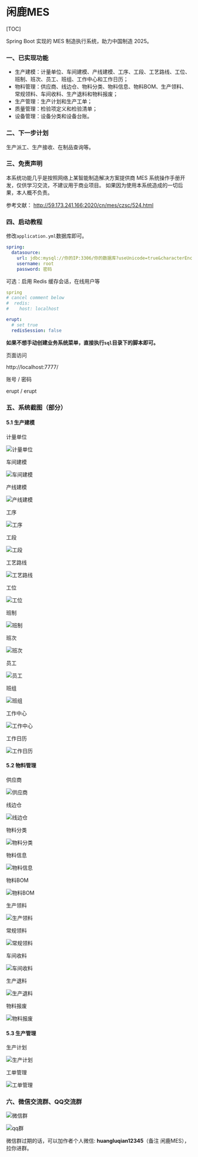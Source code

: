 # 闲鹿MES

[TOC]

Spring Boot 实现的 MES 制造执行系统，助力中国制造 2025。



### 一、已实现功能
- 生产建模：计量单位、车间建模、产线建模、工序、工段、工艺路线、工位、班制、班次、员工、班组、工作中心和工作日历；
- 物料管理：供应商、线边仓、物料分类、物料信息、物料BOM、生产领料、常规领料、车间收料、生产退料和物料报废；
- 生产管理：生产计划和生产工单；
- 质量管理：检验项定义和检验清单；
- 设备管理：设备分类和设备台账。



### 二、下一步计划
生产派工、生产接收、在制品查询等。



### 三、免责声明

本系统功能几乎是按照网络上某智能制造解决方案提供商 MES 系统操作手册开发，仅供学习交流，不建议用于商业项目。
如果因为使用本系统造成的一切后果，本人概不负责。

参考文献： http://59.173.241.166:2020/cn/mes/czsc/524.html



### 四、启动教程

修改`application.yml`数据库即可。

```yaml
spring:
  datasource:
    url: jdbc:mysql://你的IP:3306/你的数据库?useUnicode=true&characterEncoding=utf8&zeroDateTimeBehavior=convertToNull&useSSL=true&serverTimezone=GMT%2B8&nullCatalogMeansCurrent=true
    username: root
    password: 密码
```



可选：启用 Redis 缓存会话，在线用户等

```yaml
spring
# cancel comment below
#  redis:
#    host: localhost

erupt:
  # set true
  redisSession: false
```



**如果不想手动创建业务系统菜单，直接执行`sql`目录下的脚本即可。**



页面访问

http://localhost:7777/

账号 / 密码 

erupt / erupt



### 五、系统截图（部分）

#### 5.1 生产建模

计量单位

![计量单位](screenshot/计量单位.png)



车间建模

![车间建模](screenshot/车间建模.png)



产线建模

![产线建模](screenshot/产线建模.png)



工序

![工序](screenshot/工序.png)



工段

![工段](screenshot/工段.png)



工艺路线

![工艺路线](screenshot/工艺路线.png)



工位

![工位](screenshot/工位.png)



班制

![班制](screenshot/班制.png)



班次

![班次](screenshot/班次.png)



员工

![员工](screenshot/员工.png)



班组

![班组](screenshot/班组.png)



工作中心

![工作中心](screenshot/工作中心.png)



工作日历

![工作日历](screenshot/工作日历.png)



#### 5.2 物料管理

供应商

![供应商](screenshot/供应商.png)



线边仓

![线边仓](screenshot/线边仓.png)



物料分类

![物料分类](screenshot/物料分类.png)



物料信息

![物料信息](screenshot/物料信息.png)



物料BOM

![物料BOM](screenshot/物料BOM.png)



生产领料

![生产领料](screenshot/生产领料.png)



常规领料

![常规领料](screenshot/常规领料.png)



车间收料

![车间收料](screenshot/车间收料.png)



生产退料

![生产退料](screenshot/生产退料.png)



物料报废

![物料报废](screenshot/物料报废.png)



#### 5.3 生产管理

生产计划

![生产计划](screenshot/生产计划.png)



工单管理

![工单管理](screenshot/工单管理.png)



### 六、微信交流群、QQ交流群

![微信群](screenshot/微信群.jpg)

![qq群](screenshot/qq群.jpg)



微信群过期的话，可以加作者个人微信: **huangluqian12345**（备注 闲鹿MES），拉你进群。

